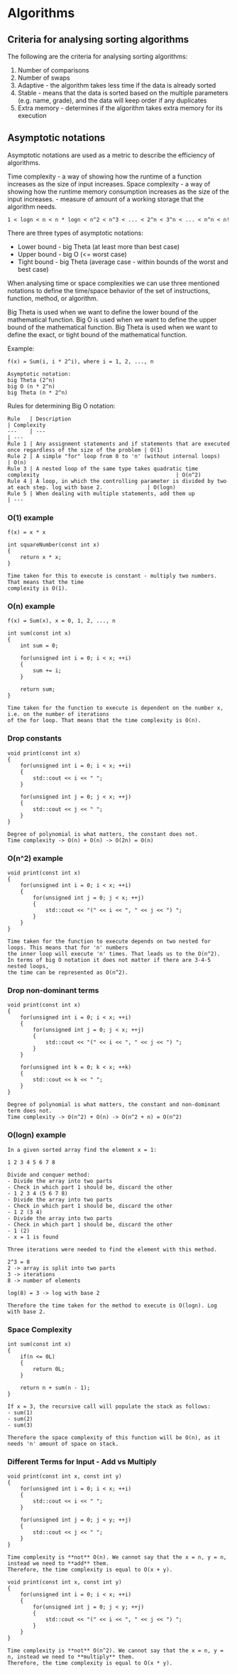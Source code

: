 # Algorithms

## Criteria for analysing sorting algorithms

The following are the criteria for analysing sorting algorithms:
1. Number of comparisons 
2. Number of swaps
3. Adaptive - the algorithm takes less time if the data is already sorted
4. Stable - means that the data is sorted based on the multiple parameters (e.g. name, grade), and the data will keep order
if any duplicates
5. Extra memory - determines if the algorithm takes extra memory for its execution

## Asymptotic notations

Asymptotic notations are used as a metric to describe the efficiency of algorithms.

Time complexity - a way of showing how the runtime of a function increases as the size of input increases.
Space complexity - a way of showing how the runtime memory consumption increases as the size of the input increases.
                 - measure of amount of a working storage that the algorithm needs.

```
1 < logn < n < n * logn < n^2 < n^3 < ... < 2^n < 3^n < ... < n^n < n!
```

There are three types of asymptotic notations:
- Lower bound - big Theta (at least more than best case)
- Upper bound - big O     (<= worst case)
- Tight bound - big Theta (average case - within bounds of the worst and best case)

When analysing time or space complexities we can use three mentioned notations to 
define the time/space behavior of the set of instructions, function, method, or algorithm. 

Big Theta is used when we want to define the lower bound of the mathematical function.
Big O is used when we want to define the upper bound of the mathematical function.
Big Theta is used when we want to define the exact, or tight bound of the mathematical function.

Example:
```
f(x) = Sum(i, i * 2^i), where i = 1, 2, ..., n

Asymptotic notation:
big Theta (2^n)
big O (n * 2^n)
big Theta (n * 2^n)
```

Rules for determining Big O notation:
```
Rule   | Description                                                                                              | Complexity 
---    | ---                                                                                                      | --- 
Rule 1 | Any assignment statements and if statements that are executed once regardless of the size of the problem | O(1) 
Rule 2 | A simple "for" loop from 0 to 'n' (without internal loops)                                               | O(n) 
Rule 3 | A nested loop of the same type takes quadratic time complexity                                           | O(n^2) 
Rule 4 | A loop, in which the controlling parameter is divided by two at each step. log with base 2.              | O(logn) 
Rule 5 | When dealing with multiple statements, add them up                                                       | --- 
```

### O(1) example
```
f(x) = x * x

int squareNumber(const int x)
{
    return x * x;
}

Time taken for this to execute is constant - multiply two numbers. That means that the time 
complexity is O(1).
```

### O(n) example
```
f(x) = Sum(x), x = 0, 1, 2, ..., n 

int sum(const int x)
{
    int sum = 0;

    for(unsigned int i = 0; i < x; ++i)
    {
        sum += i;
    }

    return sum;
}

Time taken for the function to execute is dependent on the number x, i.e. on the number of iterations
of the for loop. That means that the time complexity is O(n).
```

### Drop constants
```
void print(const int x)
{
    for(unsigned int i = 0; i < x; ++i)
    {
        std::cout << i << " ";
    }

    for(unsigned int j = 0; j < x; ++j)
    {
        std::cout << j << " ";
    }
}

Degree of polynomial is what matters, the constant does not.
Time complexity -> O(n) + O(n) -> O(2n) = O(n)
```

### O(n^2) example
```
void print(const int x)
{
    for(unsigned int i = 0; i < x; ++i)
    {
        for(unsigned int j = 0; j < x; ++j)
        {
            std::cout << "(" << i << ", " << j << ") ";
        }
    }
}

Time taken for the function to execute depends on two nested for loops. This means that for 'n' numbers
the inner loop will execute 'n' times. That leads us to the O(n^2).
In terms of big O notation it does not matter if there are 3-4-5 nested loops,
the time can be represented as O(n^2).
```

### Drop non-dominant terms
```
void print(const int x)
{
    for(unsigned int i = 0; i < x; ++i)
    {
        for(unsigned int j = 0; j < x; ++j)
        {
            std::cout << "(" << i << ", " << j << ") ";
        }
    }

    for(unsigned int k = 0; k < x; ++k)
    {
        std::cout << k << " ";
    }
}

Degree of polynomial is what matters, the constant and non-dominant term does not.
Time complexity -> O(n^2) + O(n) -> O(n^2 + n) = O(n^2)
```

### O(logn) example
```
In a given sorted array find the element x = 1:

1 2 3 4 5 6 7 8

Divide and conquer method:
- Divide the array into two parts 
- Check in which part 1 should be, discard the other
- 1 2 3 4 (5 6 7 8)
- Divide the array into two parts
- Check in which part 1 should be, discard the other
- 1 2 (3 4)
- Divide the array into two parts
- Check in which part 1 should be, discard the other
- 1 (2)
- x = 1 is found

Three iterations were needed to find the element with this method. 

2^3 = 8
2 -> array is split into two parts
3 -> iterations
8 -> number of elements

log(8) = 3 -> log with base 2

Therefore the time taken for the method to execute is O(logn). Log with base 2.
```

### Space Complexity
```
int sum(const int x)
{
    if(n <= 0L)
    {
        return 0L;
    }

    return n + sum(n - 1);
}

If x = 3, the recursive call will populate the stack as follows:
- sum(1)
- sum(2)
- sum(3)

Therefore the space complexity of this function will be O(n), as it needs 'n' amount of space on stack.
```

### Different Terms for Input - Add vs Multiply

```
void print(const int x, const int y)
{
    for(unsigned int i = 0; i < x; ++i)
    {
        std::cout << i << " ";
    }

    for(unsigned int j = 0; j < y; ++j)
    {
        std::cout << j << " ";
    }
}

Time complexity is **not** O(n). We cannot say that the x = n, y = n, instead we need to **add** them.
Therefore, the time complexity is equal to O(x + y).
```
```
void print(const int x, const int y)
{
    for(unsigned int i = 0; i < x; ++i)
    {
        for(unsigned int j = 0; j < y; ++j)
        {
            std::cout << "(" << i << ", " << j << ") ";
        }
    }
}

Time complexity is **not** O(n^2). We cannot say that the x = n, y = n, instead we need to **multiply** them.
Therefore, the time complexity is equal to O(x * y).
```